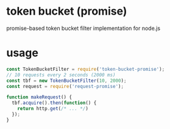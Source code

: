 # token bucket (promise)

promise-based token bucket filter implementation for node.js

# usage

```js
const TokenBucketFilter = require('token-bucket-promise');
// 10 requests every 2 seconds (2000 ms)
const tbf = new TokenBucketFilter(10, 2000);
const request = require('request-promise');

function makeRequest() {
  tbf.acquire().then(function() {
    return http.get(/* ... */)
  });
}
```
